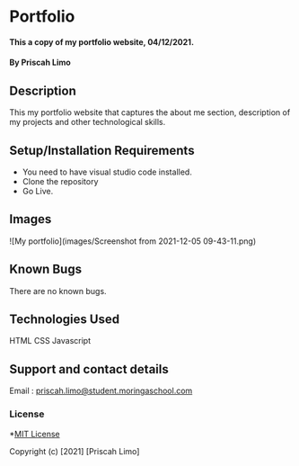 
# Portfolio
#### This a copy of my portfolio website, 04/12/2021.
#### By **Priscah Limo**
## Description
This my portfolio website that captures the about me section, description of my projects and other technological skills.
## Setup/Installation Requirements
* You need to have visual studio code installed.
* Clone the repository
* Go Live.
## Images
![My portfolio](images/Screenshot from 2021-12-05 09-43-11.png)

## Known Bugs
There are no known bugs.
## Technologies Used
HTML CSS Javascript
## Support and contact details
Email : priscah.limo@student.moringaschool.com
### License
*[MIT License]("./LICENSE")

Copyright (c) [2021] [Priscah Limo]
